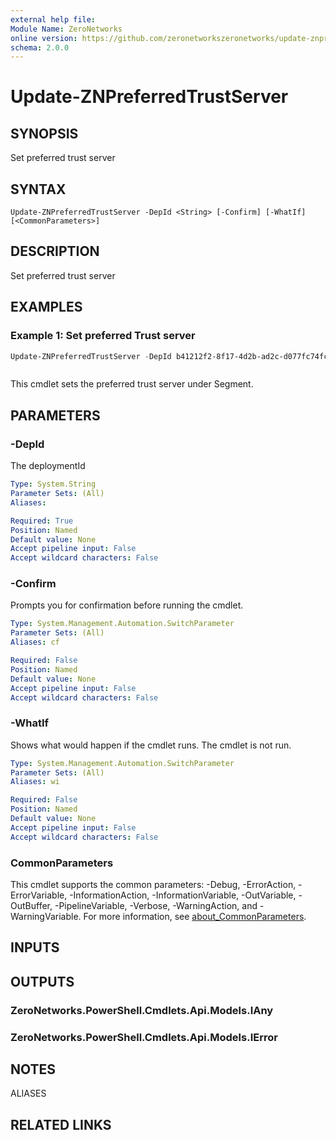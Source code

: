 ```yaml
---
external help file:
Module Name: ZeroNetworks
online version: https://github.com/zeronetworkszeronetworks/update-znpreferredtrustserver
schema: 2.0.0
---
```


# Update-ZNPreferredTrustServer

## SYNOPSIS
Set preferred trust server

## SYNTAX

```
Update-ZNPreferredTrustServer -DepId <String> [-Confirm] [-WhatIf] [<CommonParameters>]
```

## DESCRIPTION
Set preferred trust server

## EXAMPLES

### Example 1: Set preferred Trust server
```powershell
Update-ZNPreferredTrustServer -DepId b41212f2-8f17-4d2b-ad2c-d077fc74fc0d
```

```output

```

This cmdlet sets the preferred trust server under Segment.

## PARAMETERS

### -DepId
The deploymentId

```yaml
Type: System.String
Parameter Sets: (All)
Aliases:

Required: True
Position: Named
Default value: None
Accept pipeline input: False
Accept wildcard characters: False
```

### -Confirm
Prompts you for confirmation before running the cmdlet.

```yaml
Type: System.Management.Automation.SwitchParameter
Parameter Sets: (All)
Aliases: cf

Required: False
Position: Named
Default value: None
Accept pipeline input: False
Accept wildcard characters: False
```

### -WhatIf
Shows what would happen if the cmdlet runs.
The cmdlet is not run.

```yaml
Type: System.Management.Automation.SwitchParameter
Parameter Sets: (All)
Aliases: wi

Required: False
Position: Named
Default value: None
Accept pipeline input: False
Accept wildcard characters: False
```

### CommonParameters
This cmdlet supports the common parameters: -Debug, -ErrorAction, -ErrorVariable, -InformationAction, -InformationVariable, -OutVariable, -OutBuffer, -PipelineVariable, -Verbose, -WarningAction, and -WarningVariable. For more information, see [about_CommonParameters](http://go.microsoft.com/fwlink/?LinkID=113216).

## INPUTS

## OUTPUTS

### ZeroNetworks.PowerShell.Cmdlets.Api.Models.IAny

### ZeroNetworks.PowerShell.Cmdlets.Api.Models.IError

## NOTES

ALIASES

## RELATED LINKS

